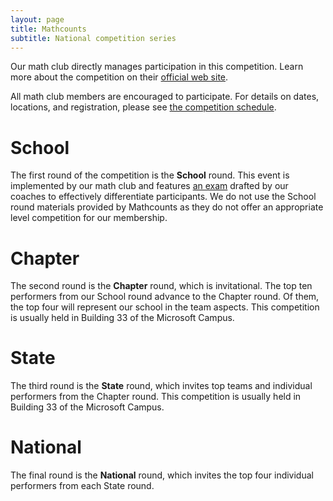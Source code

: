 ```yaml
---
layout: page
title: Mathcounts
subtitle: National competition series
---
```


Our math club directly manages participation in this competition. Learn more about the competition
on their [official web site](https://www.mathcounts.org).

All math club members are encouraged to participate. For details on dates, locations, and registration,
please see [the competition schedule](/competitions).

# School

The first round of the competition is the **School** round. This event is implemented by our math
club and features [an exam](/exams) drafted by our coaches to effectively differentiate participants.
We do not use the School round materials provided by Mathcounts as they do not offer an appropriate level
competition for our membership.

# Chapter

The second round is the **Chapter** round, which is invitational. The top ten performers from our School
round advance to the Chapter round. Of them, the top four will represent our school in the team aspects.
This competition is usually held in Building 33 of the Microsoft Campus.

# State

The third round is the **State** round, which invites top teams and individual performers from the Chapter
round. This competition is usually held in Building 33 of the Microsoft Campus.

# National

The final round is the **National** round, which invites the top four individual performers from each
State round.
